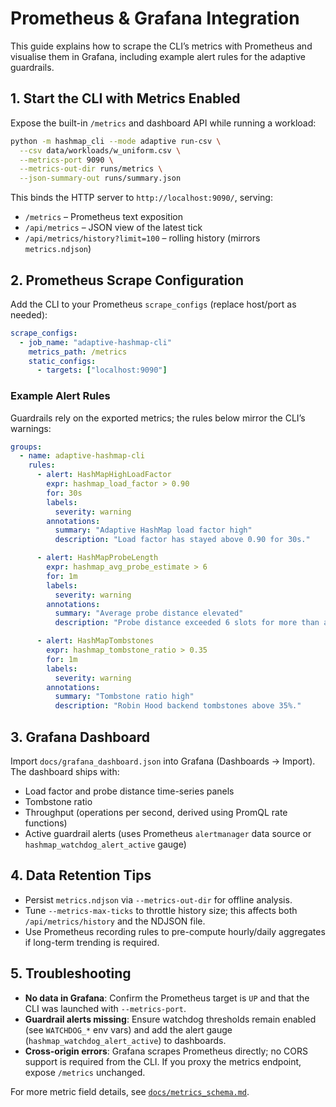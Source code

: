 # Prometheus & Grafana Integration

This guide explains how to scrape the CLI’s metrics with Prometheus and visualise them in Grafana, including example alert rules for the adaptive guardrails.

## 1. Start the CLI with Metrics Enabled

Expose the built-in `/metrics` and dashboard API while running a workload:

```bash
python -m hashmap_cli --mode adaptive run-csv \
  --csv data/workloads/w_uniform.csv \
  --metrics-port 9090 \
  --metrics-out-dir runs/metrics \
  --json-summary-out runs/summary.json
```

This binds the HTTP server to `http://localhost:9090/`, serving:

- `/metrics` – Prometheus text exposition
- `/api/metrics` – JSON view of the latest tick
- `/api/metrics/history?limit=100` – rolling history (mirrors `metrics.ndjson`)

## 2. Prometheus Scrape Configuration

Add the CLI to your Prometheus `scrape_configs` (replace host/port as needed):

```yaml
scrape_configs:
  - job_name: "adaptive-hashmap-cli"
    metrics_path: /metrics
    static_configs:
      - targets: ["localhost:9090"]
```

### Example Alert Rules

Guardrails rely on the exported metrics; the rules below mirror the CLI’s warnings:

```yaml
groups:
  - name: adaptive-hashmap-cli
    rules:
      - alert: HashMapHighLoadFactor
        expr: hashmap_load_factor > 0.90
        for: 30s
        labels:
          severity: warning
        annotations:
          summary: "Adaptive HashMap load factor high"
          description: "Load factor has stayed above 0.90 for 30s."

      - alert: HashMapProbeLength
        expr: hashmap_avg_probe_estimate > 6
        for: 1m
        labels:
          severity: warning
        annotations:
          summary: "Average probe distance elevated"
          description: "Probe distance exceeded 6 slots for more than a minute."

      - alert: HashMapTombstones
        expr: hashmap_tombstone_ratio > 0.35
        for: 1m
        labels:
          severity: warning
        annotations:
          summary: "Tombstone ratio high"
          description: "Robin Hood backend tombstones above 35%."
```

## 3. Grafana Dashboard

Import `docs/grafana_dashboard.json` into Grafana (Dashboards → Import). The dashboard ships with:

- Load factor and probe distance time-series panels
- Tombstone ratio
- Throughput (operations per second, derived using PromQL rate functions)
- Active guardrail alerts (uses Prometheus `alertmanager` data source or `hashmap_watchdog_alert_active` gauge)

## 4. Data Retention Tips

- Persist `metrics.ndjson` via `--metrics-out-dir` for offline analysis.
- Tune `--metrics-max-ticks` to throttle history size; this affects both `/api/metrics/history` and the NDJSON file.
- Use Prometheus recording rules to pre-compute hourly/daily aggregates if long-term trending is required.

## 5. Troubleshooting

- **No data in Grafana**: Confirm the Prometheus target is `UP` and that the CLI was launched with `--metrics-port`.
- **Guardrail alerts missing**: Ensure watchdog thresholds remain enabled (see `WATCHDOG_*` env vars) and add the alert gauge (`hashmap_watchdog_alert_active`) to dashboards.
- **Cross-origin errors**: Grafana scrapes Prometheus directly; no CORS support is required from the CLI. If you proxy the metrics endpoint, expose `/metrics` unchanged.

For more metric field details, see [`docs/metrics_schema.md`](metrics_schema.md).
